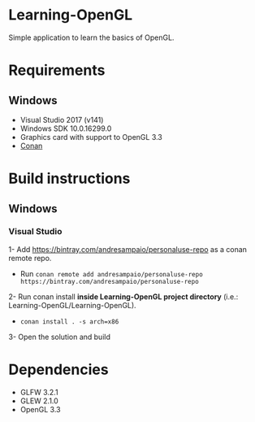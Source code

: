 # Learning-OpenGL
Simple application to learn the basics of OpenGL.

# Requirements
## Windows
- Visual Studio 2017 (v141)
- Windows SDK 10.0.16299.0
- Graphics card with support to OpenGL 3.3
- [Conan](https://conan.io/)

# Build instructions
## Windows
### Visual Studio
1- Add https://bintray.com/andresampaio/personaluse-repo as a conan remote repo.
  - Run `conan remote add andresampaio/personaluse-repo https://bintray.com/andresampaio/personaluse-repo`

2- Run conan install **inside Learning-OpenGL project directory** (i.e.: Learning-OpenGL/Learning-OpenGL).
  - `conan install . -s arch=x86`
 
3- Open the solution and build

# Dependencies
- GLFW 3.2.1
- GLEW 2.1.0
- OpenGL 3.3
